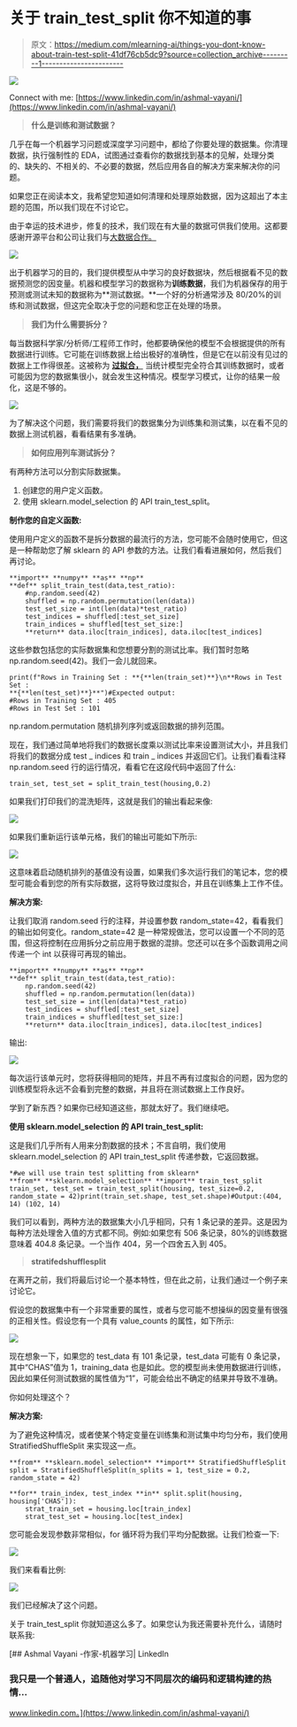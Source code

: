 # 关于 train_test_split 你不知道的事

> 原文：<https://medium.com/mlearning-ai/things-you-dont-know-about-train-test-split-41df76cb5dc9?source=collection_archive---------1----------------------->

![](img/6cc108be707feffe42afd6f3be6d19c4.png)

Connect with me: [https://www.linkedin.com/in/ashmal-vayani/](https://www.linkedin.com/in/ashmal-vayani/)

> **什么是训练和测试数据？**

几乎在每一个机器学习问题或深度学习问题中，都给了你要处理的数据集。你清理数据，执行强制性的 EDA，试图通过查看你的数据找到基本的见解，处理分类的、缺失的、不相关的、不必要的数据，然后应用各自的解决方案来解决你的问题。

如果您正在阅读本文，我希望您知道如何清理和处理原始数据，因为这超出了本主题的范围，所以我们现在不讨论它。

由于幸运的技术进步，修复的技术，我们现在有大量的数据可供我们使用。这都要感谢开源平台和公司让我们与[大数据合作。](https://www.sas.com/en_us/insights/big-data/what-is-big-data.html#:~:text=Big%20data%20is%20a%20term,day%2Dto%2Dday%20basis.&text=It's%20what%20organizations%20do%20with,decisions%20and%20strategic%20business%20moves.)

![](img/4d28f6532594aeb1d2695aa7e202c773.png)

出于机器学习的目的，我们提供模型从中学习的良好数据块，然后根据看不见的数据预测您的因变量。机器和模型学习的数据称为**训练数据**，我们为机器保存的用于预测或测试未知的数据称为**测试数据。**一个好的分析通常涉及 80/20%的训练和测试数据，但这完全取决于您的问题和您正在处理的场景。

> **我们为什么需要拆分？**

每当数据科学家/分析师/工程师工作时，他都要确保他的模型不会根据提供的所有数据进行训练。它可能在训练数据上给出极好的准确性，但是它在以前没有见过的数据上工作得很差。这被称为 [**过拟合，**](https://www.ibm.com/cloud/learn/overfitting#:~:text=Overfitting%20is%20a%20concept%20in,exactly%20against%20its%20training%20data.&text=When%20the%20model%20memorizes%20the,generalize%20well%20to%20new%20data.) 当统计模型完全符合其训练数据时，或者可能因为您的数据集很小，就会发生这种情况。模型学习模式，让你的结果一般化，这是不够的。

![](img/40cc981eb4802ac67f55fc0d95a5218c.png)

为了解决这个问题，我们需要将我们的数据集分为训练集和测试集，以在看不见的数据上测试机器，看看结果有多准确。

> **如何应用列车测试拆分？**

有两种方法可以分割实际数据集。

1.  创建您的用户定义函数。
2.  使用 sklearn.model_selection 的 API train_test_split。

**制作您的自定义函数:**

使用用户定义的函数不是拆分数据的最流行的方法，您可能不会随时使用它，但这是一种帮助您了解 sklearn 的 API 参数的方法。让我们看看进展如何，然后我们再讨论。

```
**import** **numpy** **as** **np**
**def** split_train_test(data,test_ratio):
    #np.random.seed(42)
    shuffled = np.random.permutation(len(data))
    test_set_size = int(len(data)*test_ratio)
    test_indices = shuffled[:test_set_size]
    train_indices = shuffled[test_set_size:]
    **return** data.iloc[train_indices], data.iloc[test_indices]
```

这些参数包括您的实际数据集和您想要分割的测试比率。我们暂时忽略 np.random.seed(42)。我们一会儿就回来。

```
print(f"Rows in Training Set : **{**len(train_set)**}\n**Rows in Test Set : 
**{**len(test_set)**}**")#Expected output:
#Rows in Training Set : 405
#Rows in Test Set : 101
```

np.random.permutation 随机排列序列或返回数据的排列范围。

现在，我们通过简单地将我们的数据长度乘以测试比率来设置测试大小，并且我们将我们的数据分成 test _ indices 和 train _ indices 并返回它们。让我们看看注释 np.random.seed 行的运行情况，看看它在这段代码中返回了什么:

```
train_set, test_set = split_train_test(housing,0.2)
```

如果我们打印我们的混洗矩阵，这就是我们的输出看起来像:

![](img/65a7d6390b14b097899560bdab50dac4.png)

如果我们重新运行该单元格，我们的输出可能如下所示:

![](img/d56fd6b8b37aefcd2faa87c0136da4fb.png)

这意味着启动随机排列的基值没有设置，如果我们多次运行我们的笔记本，您的模型可能会看到您的所有实际数据，这将导致过度拟合，并且在训练集上工作不佳。

**解决方案:**

让我们取消 random.seed 行的注释，并设置参数 random_state=42，看看我们的输出如何变化。random_state=42 是一种常规做法，您可以设置一个不同的范围，但这将控制在应用拆分之前应用于数据的混排。您还可以在多个函数调用之间传递一个 int 以获得可再现的输出。

```
**import** **numpy** **as** **np**
**def** split_train_test(data,test_ratio):
    np.random.seed(42)
    shuffled = np.random.permutation(len(data))
    test_set_size = int(len(data)*test_ratio)
    test_indices = shuffled[:test_set_size]
    train_indices = shuffled[test_set_size:]
    **return** data.iloc[train_indices], data.iloc[test_indices]
```

输出:

![](img/70ac7071d0a17e9d66e5393c75a37db7.png)

每次运行该单元时，您将获得相同的矩阵，并且不再有过度拟合的问题，因为您的训练模型将永远不会看到完整的数据，并且将在测试数据上工作良好。

学到了新东西？如果你已经知道这些，那就太好了。我们继续吧。

**使用 sklearn.model_selection 的 API train_test_split:**

这是我们几乎所有人用来分割数据的技术；不言自明，我们使用 sklearn.model_selection 的 API train_test_split 传递参数，它返回数据。

```
*#we will use train test splitting from sklearn*
**from** **sklearn.model_selection** **import** train_test_split
train_set, test_set = train_test_split(housing, test_size=0.2, random_state = 42)print(train_set.shape, test_set.shape)#Output:(404, 14) (102, 14)
```

我们可以看到，两种方法的数据集大小几乎相同，只有 1 条记录的差异。这是因为每种方法处理舍入值的方式都不同。例如:如果您有 506 条记录，80%的训练数据意味着 404.8 条记录。一个当作 404，另一个四舍五入到 405。

> **stratifedshufflesplit**

在离开之前，我们将最后讨论一个基本特性，但在此之前，让我们通过一个例子来讨论它。

假设您的数据集中有一个非常重要的属性，或者与您可能不想操纵的因变量有很强的正相关性。假设您有一个具有 value_counts 的属性，如下所示:

![](img/8c210e5cbf5eccd65627eaff60ee8177.png)

现在想象一下，如果您的 test_data 有 101 条记录，test_data 可能有 0 条记录，其中“CHAS”值为 1，training_data 也是如此。您的模型尚未使用数据进行训练，因此如果任何测试数据的属性值为“1”，可能会给出不确定的结果并导致不准确。

你如何处理这个？

**解决方案:**

为了避免这种情况，或者使某个特定变量在训练集和测试集中均匀分布，我们使用 StratifiedShuffleSplit 来实现这一点。

```
**from** **sklearn.model_selection** **import** StratifiedShuffleSplit
split = StratifiedShuffleSplit(n_splits = 1, test_size = 0.2, random_state = 42)

**for** train_index, test_index **in** split.split(housing, housing['CHAS']):
    strat_train_set = housing.loc[train_index]
    strat_test_set = housing.loc[test_index]
```

您可能会发现参数非常相似，for 循环将为我们平均分配数据。让我们检查一下:

![](img/fe59f14fd7af28472ca5ee53ae230c0d.png)

我们来看看比例:

![](img/e6a0cb46bdb564894e7d98379b5fcab6.png)

我们已经解决了这个问题。

关于 train_test_split 你就知道这么多了。如果您认为我还需要补充什么，请随时联系我:

[](https://www.linkedin.com/in/ashmal-vayani/) [## Ashmal Vayani -作家-机器学习| LinkedIn

### 我只是一个普通人，追随他对学习不同层次的编码和逻辑构建的热情…

www.linkedin.com。](https://www.linkedin.com/in/ashmal-vayani/)